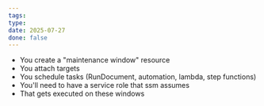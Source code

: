 ```yaml
---
tags: 
type: 
date: 2025-07-27
done: false
---
```

- You create a "maintenance window" resource
- You attach targets
- You schedule tasks (RunDocument, automation, lambda, step functions)
- You'll need to have a service role that ssm assumes
- That gets executed on these windows